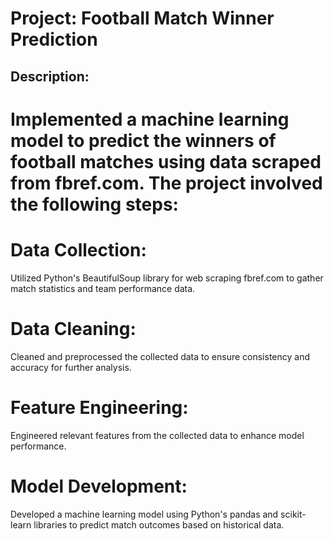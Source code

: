 # Project: Football Match Winner Prediction

## Description:

# Implemented a machine learning model to predict the winners of football matches using data scraped from fbref.com. The project involved the following steps:

# Data Collection: 
Utilized Python's BeautifulSoup library for web scraping fbref.com to gather match statistics and team performance data.
# Data Cleaning:
Cleaned and preprocessed the collected data to ensure consistency and accuracy for further analysis.
# Feature Engineering:
Engineered relevant features from the collected data to enhance model performance.
# Model Development:
Developed a machine learning model using Python's pandas and scikit-learn libraries to predict match outcomes based on historical data.
